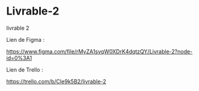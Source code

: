 # Livrable-2
livrable 2

Lien de Figma :

https://www.figma.com/file/rMyZA1svqW0XDrK4dqtzQY/Livrable-2?node-id=0%3A1

Lien de Trello :

https://trello.com/b/CIe9k5B2/livrable-2
